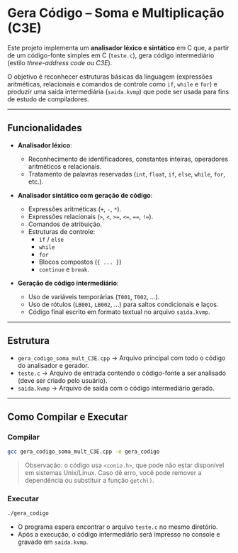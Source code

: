 # Gera Código – Soma e Multiplicação (C3E)

Este projeto implementa um **analisador léxico e sintático** em C que, a partir de um código-fonte simples em C (`teste.c`), gera código intermediário (estilo *three-address code* ou *C3E*).  

O objetivo é reconhecer estruturas básicas da linguagem (expressões aritméticas, relacionais e comandos de controle como `if`, `while` e `for`) e produzir uma saída intermediária (`saida.kvmp`) que pode ser usada para fins de estudo de compiladores.

---

## Funcionalidades

- **Analisador léxico**:
  - Reconhecimento de identificadores, constantes inteiras, operadores aritméticos e relacionais.
  - Tratamento de palavras reservadas (`int`, `float`, `if`, `else`, `while`, `for`, etc.).

- **Analisador sintático com geração de código**:
  - Expressões aritméticas (`+`, `-`, `*`).
  - Expressões relacionais (`>`, `<`, `>=`, `<=`, `==`, `!=`).
  - Comandos de atribuição.
  - Estruturas de controle:
    - `if` / `else`
    - `while`
    - `for`
    - Blocos compostos (`{ ... }`)
    - `continue` e `break`.

- **Geração de código intermediário**:
  - Uso de variáveis temporárias (`T001`, `T002`, ...).
  - Uso de rótulos (`LB001`, `LB002`, ...) para saltos condicionais e laços.
  - Código final escrito em formato textual no arquivo `saida.kvmp`.

---

## Estrutura

- `gera_codigo_soma_mult_C3E.cpp` → Arquivo principal com todo o código do analisador e gerador.
- `teste.c` → Arquivo de entrada contendo o código-fonte a ser analisado (deve ser criado pelo usuário).
- `saida.kvmp` → Arquivo de saída com o código intermediário gerado.

---

## Como Compilar e Executar

### Compilar
```bash
gcc gera_codigo_soma_mult_C3E.cpp -o gera_codigo
```

> Observação: o código usa `<conio.h>`, que pode não estar disponível em sistemas Unix/Linux. Caso dê erro, você pode remover a dependência ou substituir a função `getch()`.

### Executar
```bash
./gera_codigo
```

- O programa espera encontrar o arquivo `teste.c` no mesmo diretório.
- Após a execução, o código intermediário será impresso no console e gravado em `saida.kvmp`.



